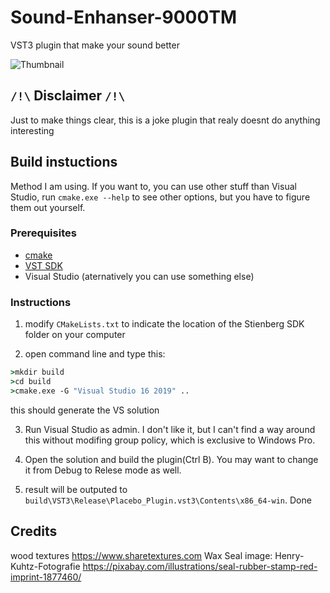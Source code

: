 # Sound-Enhanser-9000TM

VST3 plugin that make your sound better <br>

![Thumbnail](https://user-images.githubusercontent.com/61105022/153748899-77d65c75-5a56-4b79-ae04-336cab0063c4.PNG)

## `/!\` Disclaimer `/!\`

Just to make things clear, this is a joke plugin that realy doesnt do anything interesting

## Build instuctions

Method I am using. If you want to, you can use other stuff than Visual Studio, run `cmake.exe --help` to see other options, but you have to figure them out yourself.

### Prerequisites

 * [cmake](cmake.org)
 * [VST SDK](https://developer.steinberg.help/display/VST)
 * Visual Studio (aternatively you can use something else)
 
 ### Instructions
 
 1. modify `CMakeLists.txt` to indicate the location of the Stienberg SDK folder on your computer
 
 2. open command line and type this:
 
 ```cmd
 >mkdir build
 >cd build
 >cmake.exe -G "Visual Studio 16 2019" ..
 ```
 
 this should generate the VS solution
 
 3. Run Visual Studio as admin. I don't like it, but I can't find a way around this without modifing group policy, which is exclusive to Windows Pro.
 
 4. Open the solution and build the plugin(Ctrl B). You may want to change it from Debug to Relese mode as well.
 
 5. result will be outputed to `build\VST3\Release\Placebo_Plugin.vst3\Contents\x86_64-win`. Done

## Credits

wood textures https://www.sharetextures.com
Wax Seal image: Henry-Kuhtz-Fotografie https://pixabay.com/illustrations/seal-rubber-stamp-red-imprint-1877460/

